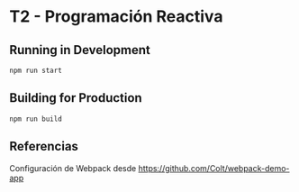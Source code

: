 # T2 - Programación Reactiva

## Running in Development
`npm run start`

## Building for Production
`npm run build`

## Referencias
Configuración de Webpack desde https://github.com/Colt/webpack-demo-app